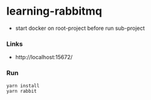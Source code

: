 # learning-rabbitmq

- start docker on root-project before run sub-project

### Links

- http://localhost:15672/

### Run
```bash
yarn install
yarn rabbit
```
